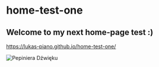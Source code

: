# home-test-one
## Welcome to my next home-page test :)
https://lukas-piano.github.io/home-test-one/

![Pepiniera Dźwięku](https://i.postimg.cc/3JVrk9WC/share.jpg)

